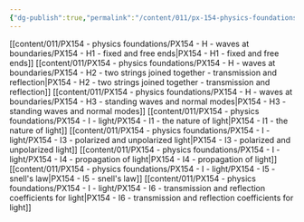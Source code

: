 ```yaml
---
{"dg-publish":true,"permalink":"/content/011/px-154-physics-foundations/px-154-h-waves-at-boundaries/h-waves-at-boundaries/","created":"2024-11-25T10:50:32.000+00:00","updated":"2024-11-26T19:52:33.859+00:00"}
---
```


[[content/011/PX154 - physics foundations/PX154 - H - waves at boundaries/PX154 - H1 - fixed and free ends\|PX154 - H1 - fixed and free ends]]
[[content/011/PX154 - physics foundations/PX154 - H - waves at boundaries/PX154 - H2 - two strings joined together - transmission and reflection\|PX154 - H2 - two strings joined together - transmission and reflection]]
[[content/011/PX154 - physics foundations/PX154 - H - waves at boundaries/PX154 - H3 - standing waves and normal modes\|PX154 - H3 - standing waves and normal modes]]
[[content/011/PX154 - physics foundations/PX154 - I - light/PX154 - I1 - the nature of light\|PX154 - I1 - the nature of light]]
[[content/011/PX154 - physics foundations/PX154 - I - light/PX154 - I3 - polarized and unpolarized light\|PX154 - I3 - polarized and unpolarized light]]
[[content/011/PX154 - physics foundations/PX154 - I - light/PX154 - I4 - propagation of light\|PX154 - I4 - propagation of light]]
[[content/011/PX154 - physics foundations/PX154 - I - light/PX154 - I5 - snell's law\|PX154 - I5 - snell's law]]
[[content/011/PX154 - physics foundations/PX154 - I - light/PX154 - I6 - transmission and reflection coefficients for light\|PX154 - I6 - transmission and reflection coefficients for light]]
